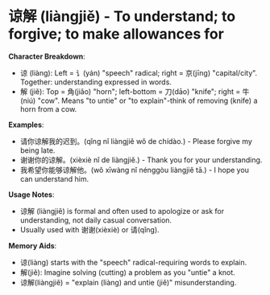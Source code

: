 # **谅解 (liàngjiě) - To understand; to forgive; to make allowances for**

**Character Breakdown**:  
- 谅 (liàng): Left = 讠(yán) "speech" radical; right =  京(jīng) "capital/city". Together: understanding expressed in words.  
- 解 (jiě): Top = 角(jiǎo) "horn"; left-bottom = 刀(dāo) "knife"; right = 牛(niú) "cow". Means "to untie" or "to explain"-think of removing (knife) a horn from a cow.

**Examples**:  
- 请你谅解我的迟到。(qǐng nǐ liàngjiě wǒ de chídào.) - Please forgive my being late.  
- 谢谢你的谅解。(xièxiè nǐ de liàngjiě.) - Thank you for your understanding.  
- 我希望你能够谅解他。(wǒ xīwàng nǐ nénggòu liàngjiě tā.) - I hope you can understand him.

**Usage Notes**:  
- 谅解 (liàngjiě) is formal and often used to apologize or ask for understanding, not daily casual conversation.  
- Usually used with 谢谢(xièxiè) or 请(qǐng).

**Memory Aids**:  
- 谅(liàng) starts with the "speech" radical-requiring words to explain.  
- 解(jiě): Imagine solving (cutting) a problem as you "untie" a knot.  
- 谅解(liàngjiě) = "explain (liàng) and untie (jiě)" misunderstanding.